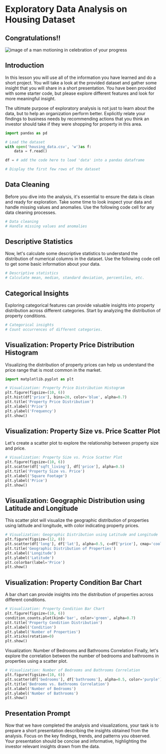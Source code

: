 # Exploratory Data Analysis on Housing Dataset

## Congratulations!!

<img src="https://curriculum-content.s3.amazonaws.com/data-science/images/awesome.gif" alt='image of a man motioning in celebration of your progress'>

## Introduction

In this lesson you will use all of the information you have learned and do a short project. You will take a look at the provided dataset and gather some insight that you will share in a short presentation. You have been provided with some starter code, but please explore different features and look for more meaningful insight.

The ultimate purpose of exploratory analysis is not just to learn about the data, but to help an organization perform better. Explicitly relate your findings to business needs by recommending actions that you think an investor should take if they were shopping for property in this area.


```python
import pandas as pd

# Load the dataset
with open('housing_data.csv', 'w')as f:
    data = f.read()

df = # add the code here to load 'data' into a pandas dataframe

# Display the first few rows of the dataset


```

## Data Cleaning
Before you dive into the analysis, it's essential to ensure the data is clean and ready for exploration. Take some time to look inspect your data and handle missing values and anomalies. Use the following code cell for any data cleaning processes.


```python
# Data cleaning
# Handle missing values and anomalies

```

## Descriptive Statistics
Now, let's calculate some descriptive statistics to understand the distribution of numerical columns in the dataset. Use the following code cell to get some basic information about your data.


```python
# Descriptive statistics
# Calculate mean, median, standard deviation, percentiles, etc.

```

## Categorical Insights
Exploring categorical features can provide valuable insights into property distribution across different categories. Start by analyzing the distribution of property conditions.


```python
# Categorical insights
# Count occurrences of different categories.


```

## Visualization: Property Price Distribution Histogram
Visualizing the distribution of property prices can help us understand the price range that is most common in the market.


```python
import matplotlib.pyplot as plt

# Visualization: Property Price Distribution Histogram
plt.figure(figsize=(10, 6))
plt.hist(df['price'], bins=20, color='blue', alpha=0.7)
plt.title('Property Price Distribution')
plt.xlabel('Price')
plt.ylabel('Frequency')
plt.show()

```

## Visualization: Property Size vs. Price Scatter Plot
Let's create a scatter plot to explore the relationship between property size and price.


```python
# Visualization: Property Size vs. Price Scatter Plot
plt.figure(figsize=(10, 6))
plt.scatter(df['sqft_living'], df['price'], alpha=0.5)
plt.title('Property Size vs. Price')
plt.xlabel('Square Footage')
plt.ylabel('Price')
plt.show()

```

## Visualization: Geographic Distribution using Latitude and Longitude
This scatter plot will visualize the geographic distribution of properties using latitude and longitude, with color indicating property prices.


```python
# Visualization: Geographic Distribution using Latitude and Longitude
plt.figure(figsize=(12, 8))
plt.scatter(df['long'], df['lat'], alpha=0.5, c=df['price'], cmap='coolwarm')
plt.title('Geographic Distribution of Properties')
plt.xlabel('Longitude')
plt.ylabel('Latitude')
plt.colorbar(label='Price')
plt.show()

```

## Visualization: Property Condition Bar Chart
A bar chart can provide insights into the distribution of properties across different conditions.


```python
# Visualization: Property Condition Bar Chart
plt.figure(figsize=(10, 6))
condition_counts.plot(kind='bar', color='green', alpha=0.7)
plt.title('Property Condition Distribution')
plt.xlabel('Condition')
plt.ylabel('Number of Properties')
plt.xticks(rotation=0)
plt.show()

```

Visualization: Number of Bedrooms and Bathrooms Correlation
Finally, let's explore the correlation between the number of bedrooms and bathrooms in properties using a scatter plot.


```python
# Visualization: Number of Bedrooms and Bathrooms Correlation
plt.figure(figsize=(10, 6))
plt.scatter(df['bedrooms'], df['bathrooms'], alpha=0.5, color='purple')
plt.title('Bedrooms vs. Bathrooms Correlation')
plt.xlabel('Number of Bedrooms')
plt.ylabel('Number of Bathrooms')
plt.show()

```

## Presentation Prompt
Now that we have completed the analysis and visualizations, your task is to prepare a short presentation describing the insights obtained from the analysis. Focus on the key findings, trends, and patterns you observed. Your presentation should be concise and informative, highlighting the investor relevant insights drawn from the data.
